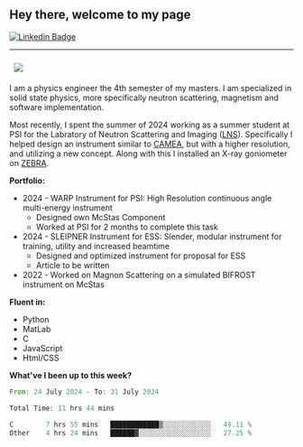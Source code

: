 ## Hey there, welcome to my page

[![Linkedin Badge](https://img.shields.io/badge/-LinkedIn-0e76a8?style=flat-square&logo=Linkedin&logoColor=white)](https://www.linkedin.com/in/nicolai-amin-5156b9230/)

---

###  &nbsp; ![](https://visitor-badge.glitch.me/badge?page_id=nicolai3008/nicolai3008)

I am a physics engineer the 4th semester of my masters. I am specialized in solid state physics, more specifically neutron scattering, magnetism and software implementation.

Most recently, I spent the summer of 2024 working as a summer student at PSI for the Labratory of Neutron Scattering and Imaging ([LNS](https://www.psi.ch/en/lns)). Specifically I helped design an instrument similar to [CAMEA](https://www.psi.ch/en/sinq/camea), but with a higher resolution, and utilizing a new concept. Along with this I installed an X-ray goniometer on [ZEBRA](https://www.psi.ch/en/sinq/zebra).

**Portfolio:**
- 2024 - WARP Instrument for PSI: High Resolution continuous angle multi-energy instrument
  - Designed own McStas Component
  - Worked at PSI for 2 months to complete this task
- 2024 - SLEIPNER Instrument for ESS: Slender, modular instrument for training, utility and increased beamtime
  - Designed and optimized instrument for proposal for ESS
  - Article to be written
- 2022 - Worked on Magnon Scattering on a simulated BIFROST instrument on McStas

**Fluent in:**

- Python
- MatLab
- C
- JavaScript
- Html/CSS

**What've I been up to this week?**

<!--START_SECTION:waka-->

```rust
From: 24 July 2024 - To: 31 July 2024

Total Time: 11 hrs 44 mins

C        7 hrs 55 mins   ████████████▒░░░░░░░░░░░░   49.11 %
Other    4 hrs 24 mins   ██████▓░░░░░░░░░░░░░░░░░░   27.25 %
```

<!--END_SECTION:waka-->
